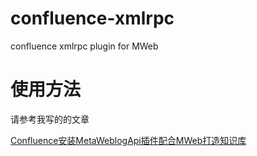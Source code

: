 # confluence-xmlrpc

confluence xmlrpc plugin for MWeb

# 使用方法

请参考我写的的文章

[Confluence安装MetaWeblogApi插件配合MWeb打造知识库](https://terwergreen.com/post/confluence-installs-the-metaWeblog-api-plugin-to-create-a-knowledge-base-with-mWeb.html)